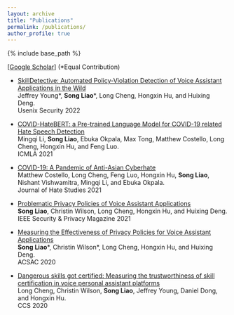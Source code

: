 ```yaml
---
layout: archive
title: "Publications"
permalink: /publications/
author_profile: true
---
```


{% include base_path %}

[[Google Scholar](https://scholar.google.com/citations?user=bWD6O90AAAAJ&hl=en)] (\*Equal Contribution)




* [SkillDetective: Automated Policy-Violation Detection of Voice Assistant Applications in the Wild](https://www.usenix.org/system/files/sec22-young.pdf) <br/>
Jeffrey Young\*, **Song Liao**\*, Long Cheng, Hongxin Hu, and Huixing Deng. <br/>
Usenix Security 2022

* [COVID-HateBERT: a Pre-trained Language Model for COVID-19 related Hate Speech Detection](https://ieeexplore.ieee.org/stamp/stamp.jsp?arnumber=9680128) <br/>
Mingqi Li, **Song Liao**, Ebuka Okpala, Max Tong, Matthew Costello, Long Cheng, Hongxin Hu, and Feng Luo. <br/>
ICMLA 2021

* [COVID-19: A Pandemic of Anti-Asian Cyberhate](https://www.researchgate.net/profile/Ebuka-Okpala/publication/355115456_COVID-19_A_Pandemic_of_Anti-Asian_Cyberhate/links/6160aaa0ae47db4e57ac7fe9/COVID-19-A-Pandemic-of-Anti-Asian-Cyberhate.pdf) <br/>
Matthew Costello, Long Cheng, Feng Luo, Hongxin Hu, **Song Liao**, Nishant Vishwamitra, Mingqi Li, and Ebuka Okpala. <br/>
Journal of Hate Studies 2021

* [Problematic Privacy Policies of Voice Assistant Applications](https://ieeexplore.ieee.org/stamp/stamp.jsp?arnumber=9455406) <br/>
**Song Liao**, Christin Wilson, Long Cheng, Hongxin Hu, and Huixing Deng. <br/>
IEEE Security & Privacy Magazine 2021

* [Measuring the Effectiveness of Privacy Policies for Voice Assistant Applications](https://dl.acm.org/doi/pdf/10.1145/3427228.3427250?casa_token=UnHyFE9kGeQAAAAA:8xXgKCX-bEyI-wZCJZWoOBQG-ohvDSn57rk6DBq_ufoGBmq4a_D4tmK2g4jGbl83ocXQ8ccDBLHuiw) <br/>
**Song Liao**\*, Christin Wilson*, Long Cheng, Hongxin Hu, and Huixing Deng. <br/>
ACSAC 2020

* [Dangerous skills got certified: Measuring the trustworthiness of skill certification in voice personal assistant platforms](https://dl.acm.org/doi/pdf/10.1145/3372297.3423339) <br/>
Long Cheng, Christin Wilson, **Song Liao**, Jeffrey Young, Daniel Dong, and Hongxin Hu. <br/>
CCS 2020
